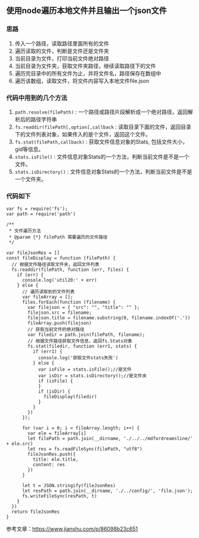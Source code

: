 ## 使用node遍历本地文件并且输出一个json文件

### 思路
1. 传入一个路径，读取路径里面所有的文件
2. 遍历读取的文件，判断是文件还是文件夹
3. 当前目录为文件，打印当前文件绝对路径
4. 当前目录为文件夹，获取文件夹路径，继续读取路径下的文件
5. 遍历完目录中的所有文件为止，并将文件名，路径保存在数组中
6. 遍历该数组，读取文件，将文件内容写入本地文件file.json
   
### 代码中用到的几个方法
1. `path.resolve(filePath)` : 一个路径或路径片段解析成一个绝对路径，返回解析后的路径字符串
2. `fs.readdir(filePath[,option],callback` : 读取目录下面的文件，返回目录下的文件列表对象，如果传入的是个文件，返回这个文件。  
3. `fs.stat(filePath,callback)` : 获取文件信息对象的Stats, 包括文件大小，gid等信息。
4. `stats.isFile()` : 文件信息对象Stats的一个方法，判断当前文件是不是一个文件。
5. `stats.isDirectory()` : 文件信息对象Stats的一个方法，判断当前文件是不是一个文件夹。

### 代码如下

```
var fs = require('fs');
var path = require('path')

/**
 * 文件遍历方法
 * @param {*} filePath 需要遍历的文件路径 
 */

var fileJsonRes = []
const fileDisplay = function (filePath) {
  // 根据文件路径读取文件夹，返回文件列表
  fs.readdir(filePath, function (err, files) {
    if (err) {
      console.log('util20:' + err)
    } else {
      // 遍历读取到的文件列表
      var fileArray = [];
      files.forEach(function (filename) {
        var filejson = { "src": "", "title": "" };
        filejson.src = filename;
        filejson.title = filename.substring(0, filename.indexOf('.'))
        fileArray.push(filejson)
        // 获取当前文件的绝对路径
        var filedir = path.join(filePath, filename);
        // 根据文件路径获取文件信息，返回fs.Stats对象
        fs.stat(filedir, function (err1, stats) {
          if (err1) {
            console.log('获取文件stats失败')
          } else {
            var isFile = stats.isFile();//是文件
            var isDir = stats.isDirectory();//是文件夹
            if (isFile) {
            }
            if (isDir) {
              fileDisplay(filedir)
            }
          }
        })
      });

      for (var i = 0; i < fileArray.length; i++) {
        var ele = fileArray[i]
        let filePath = path.join(__dirname, './../../mdfordreamsline/' + ele.src)
        let res = fs.readFileSync(filePath, "utf8")
        fileJsonRes.push({
          title: ele.title,
          content: res
        })
      }

      let t = JSON.stringify(fileJsonRes)
      let resPath = path.join(__dirname, './../config/', 'file.json');
      fs.writeFileSync(resPath, t)
    }
  })
  return fileJsonRes
}
```

参考文章：https://www.jianshu.com/p/86098b23c651